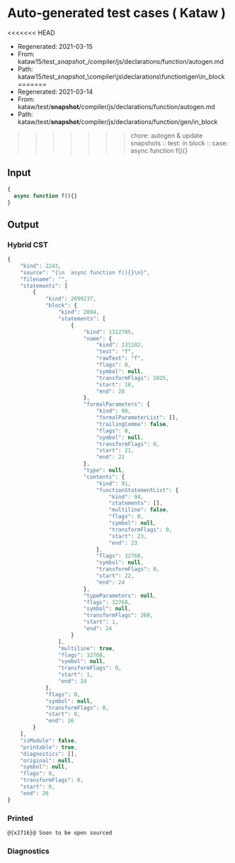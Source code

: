 # Auto-generated test cases ( Kataw )
<<<<<<< HEAD
- Regenerated: 2021-03-15
- From: kataw15/test\__snapshot__/compiler/js/declarations/function/autogen.md
- Path: kataw15/test\__snapshot__\compiler\js\declarations\function\gen\in_block
=======
- Regenerated: 2021-03-14
- From: kataw/test/__snapshot__/compiler/js/declarations/function/autogen.md
- Path: kataw/test/__snapshot__/compiler/js/declarations/function/gen/in_block
>>>>>>> chore: autogen & update snapshots
> :: test: in block
> :: case: async function f(){}
## Input

`````js
{
  async function f(){}
}
`````

## Output

### Hybrid CST

```javascript
{
    "kind": 2243,
    "source": "{\n  async function f(){}\n}",
    "filename": "",
    "statements": [
        {
            "kind": 2099237,
            "block": {
                "kind": 2084,
                "statements": [
                    {
                        "kind": 1312785,
                        "name": {
                            "kind": 131102,
                            "text": "f",
                            "rawText": "f",
                            "flags": 0,
                            "symbol": null,
                            "transformFlags": 1025,
                            "start": 18,
                            "end": 20
                        },
                        "formalParameters": {
                            "kind": 90,
                            "formalParameterList": [],
                            "trailingComma": false,
                            "flags": 0,
                            "symbol": null,
                            "transformFlags": 0,
                            "start": 21,
                            "end": 22
                        },
                        "type": null,
                        "contents": {
                            "kind": 91,
                            "functionStatementList": {
                                "kind": 94,
                                "statements": [],
                                "multiline": false,
                                "flags": 0,
                                "symbol": null,
                                "transformFlags": 0,
                                "start": 23,
                                "end": 23
                            },
                            "flags": 32768,
                            "symbol": null,
                            "transformFlags": 0,
                            "start": 22,
                            "end": 24
                        },
                        "typeParameters": null,
                        "flags": 32768,
                        "symbol": null,
                        "transformFlags": 260,
                        "start": 1,
                        "end": 24
                    }
                ],
                "multiline": true,
                "flags": 32768,
                "symbol": null,
                "transformFlags": 0,
                "start": 1,
                "end": 24
            },
            "flags": 0,
            "symbol": null,
            "transformFlags": 0,
            "start": 0,
            "end": 26
        }
    ],
    "isModule": false,
    "printable": true,
    "diagnostics": [],
    "original": null,
    "symbol": null,
    "flags": 0,
    "transformFlags": 0,
    "start": 0,
    "end": 26
}
```

### Printed

```javascript
@{x2716}@ Soon to be open sourced
```

### Diagnostics

```javascript

```

